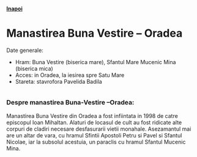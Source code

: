 <h4 class="right"><a href="/crisana">Inapoi</a></h4>

# Manastirea Buna Vestire – Oradea 

Date generale:

* Hram: Buna Vestire (biserica mare), Sfantul Mare Mucenic Mina (biserica mica)
* Acces: in Oradea, la iesirea spre Satu Mare
* Stareta: stavrofora Pavelida Badila

<figure class="center"><img src="/images/bunavestire.jpg" alt=""></figure>

### Despre manastirea Buna-Vestire –Oradea:

Manastirea Buna Vestire din Oradea a fost infiintata in 1998 de catre episcopul Ioan Mihaltan.  Alaturi de locasul de cult au fost ridicate alte corpuri de cladiri necesare desfasurarii vietii monahale. Asezamantul mai are un altar de vara, cu hramul Sfintii Apostoli Petru si Pavel si Sfantul Nicolae, iar la subsolul acestuia, un paraclis cu hramul Sfantul Mucenic Mina.
